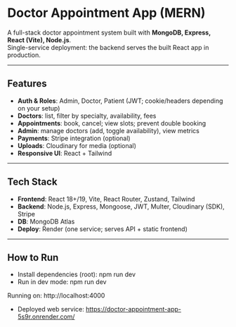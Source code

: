 # Doctor Appointment App (MERN)

A full-stack doctor appointment system built with **MongoDB, Express, React (Vite), Node.js**.  
Single-service deployment: the backend serves the built React app in production.

---

## Features

- **Auth & Roles**: Admin, Doctor, Patient (JWT; cookie/headers depending on your setup)
- **Doctors**: list, filter by specialty, availability, fees
- **Appointments**: book, cancel; view slots; prevent double booking
- **Admin**: manage doctors (add, toggle availability), view metrics
- **Payments**: Stripe integration (optional)
- **Uploads**: Cloudinary for media (optional)
- **Responsive UI**: React + Tailwind

---

## Tech Stack

- **Frontend**: React 18+/19, Vite, React Router, Zustand, Tailwind
- **Backend**: Node.js, Express, Mongoose, JWT, Multer, Cloudinary (SDK), Stripe
- **DB**: MongoDB Atlas
- **Deploy**: Render (one service; serves API + static frontend)

---

## How to Run

- Install dependencies (root): npm run dev
- Run in dev mode: npm run dev

Running on: http://localhost:4000

- Deployed web service: https://doctor-appointment-app-5s9r.onrender.com/

